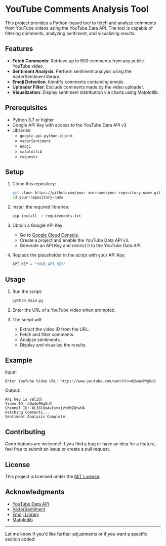 

# YouTube Comments Analysis Tool

This project provides a Python-based tool to fetch and analyze comments from YouTube videos using the YouTube Data API. The tool is capable of filtering comments, analyzing sentiment, and visualizing results. 

## Features

- **Fetch Comments**: Retrieve up to 600 comments from any public YouTube video.
- **Sentiment Analysis**: Perform sentiment analysis using the VaderSentiment library.
- **Emoji Detection**: Identify comments containing emojis.
- **Uploader Filter**: Exclude comments made by the video uploader.
- **Visualization**: Display sentiment distribution via charts using Matplotlib.

## Prerequisites

- Python 3.7 or higher
- Google API Key with access to the YouTube Data API v3
- Libraries:
  - `google-api-python-client`
  - `vaderSentiment`
  - `emoji`
  - `matplotlib`
  - `requests`

## Setup

1. Clone this repository:
   ```bash
   git clone https://github.com/your-username/your-repository-name.git
   cd your-repository-name
   ```

2. Install the required libraries:
   ```bash
   pip install -r requirements.txt
   ```

3. Obtain a Google API Key:
   - Go to [Google Cloud Console](https://console.cloud.google.com/).
   - Create a project and enable the YouTube Data API v3.
   - Generate an API Key and restrict it to the YouTube Data API.

4. Replace the placeholder in the script with your API Key:
   ```python
   API_KEY = "YOUR_API_KEY"
   ```

## Usage

1. Run the script:
   ```bash
   python main.py
   ```

2. Enter the URL of a YouTube video when prompted.

3. The script will:
   - Extract the video ID from the URL.
   - Fetch and filter comments.
   - Analyze sentiments.
   - Display and visualize the results.

## Example

Input:
```
Enter YouTube Video URL: https://www.youtube.com/watch?v=dQw4w9WgXcQ
```

Output:
```
API key is valid!
Video ID: dQw4w9WgXcQ
Channel ID: UC38IQsAvIsxxjztdMZQtwHA
Fetching Comments...
Sentiment Analysis Complete!
```

## Contributing

Contributions are welcome! If you find a bug or have an idea for a feature, feel free to submit an issue or create a pull request.

## License

This project is licensed under the [MIT License](LICENSE).

## Acknowledgments

- [YouTube Data API](https://developers.google.com/youtube/v3)
- [VaderSentiment](https://github.com/cjhutto/vaderSentiment)
- [Emoji Library](https://github.com/carpedm20/emoji)
- [Matplotlib](https://matplotlib.org/)

---

Let me know if you'd like further adjustments or if you want a specific section added!


